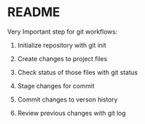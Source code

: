 # README #
Very Important step for git workflows:

1. Initialize repository with git init

2. Create changes to project files

3. Check status of those files with git status

4. Stage changes for commit 

5. Commit changes to verson history 

6. Review previous changes with git log

